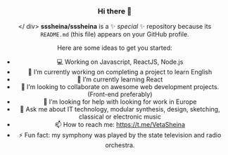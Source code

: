 <div align="center" width="50">

### Hi there 👋

</ div>
**sssheina/sssheina** is a ✨ _special_ ✨ repository because its `README.md` (this file) appears on your GitHub profile.


Here are some ideas to get you started:

- 💻 Working on Javascript, ReactJS, Node.js
- 🔭 I’m currently working on completing a project to learn English
- 🌱 I’m currently learning React
- 👯 I’m looking to collaborate on awesome web development projects. (Front-end preferably)
- 🤔 I’m looking for help with looking for work in Europe
- 💬 Ask me about IT technology, modular synthesis, design, sketching, classical or electronic music
- 📫 How to reach me: https://t.me/VetaSheina
- ⚡ Fun fact: my symphony was played by the state television and radio orchestra.


